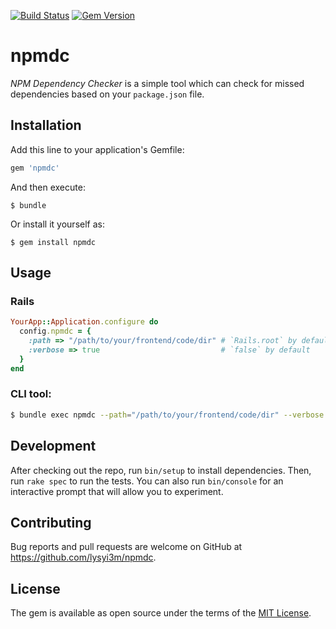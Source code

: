 [![Build Status](https://travis-ci.org/lysyi3m/npmdc.svg?branch=master)](https://travis-ci.org/lysyi3m/npmdc)
[![Gem Version](https://badge.fury.io/rb/npmdc.svg)](https://badge.fury.io/rb/npmdc)

npmdc
=========

*NPM Dependency Checker* is a simple tool which can check for missed dependencies based on your `package.json` file.

## Installation

Add this line to your application's Gemfile:

```ruby
gem 'npmdc'
```

And then execute:

    $ bundle

Or install it yourself as:

    $ gem install npmdc

## Usage

### Rails

```ruby
YourApp::Application.configure do
  config.npmdc = {
    :path => "/path/to/your/frontend/code/dir" # `Rails.root` by default,
    :verbose => true                           # `false` by default
  }
end
```

### CLI tool:

```bash
$ bundle exec npmdc --path="/path/to/your/frontend/code/dir" --verbose

```

## Development

After checking out the repo, run `bin/setup` to install dependencies. Then, run `rake spec` to run the tests. You can also run `bin/console` for an interactive prompt that will allow you to experiment.

## Contributing

Bug reports and pull requests are welcome on GitHub at https://github.com/lysyi3m/npmdc.


## License

The gem is available as open source under the terms of the [MIT License](http://opensource.org/licenses/MIT).
